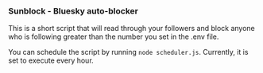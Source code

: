 ### Sunblock - Bluesky auto-blocker

This is a short script that will read through your followers and block anyone who is following greater than the number 
you set in the .env file. 

You can schedule the script by running `node scheduler.js`. Currently, it is set to execute every hour.